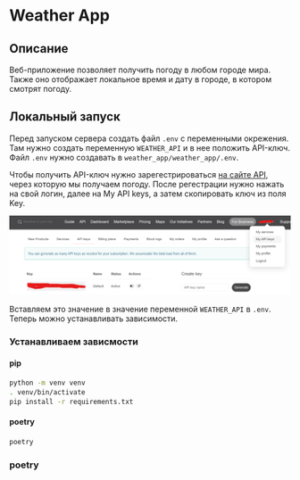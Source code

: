 # Weather App

## Описание

Веб-приложение позволяет получить погоду в любом городе мира. Также оно отображает локальное время и дату в городе, в котором смотрят погоду. 

## Локальный запуск
Перед запуском сервера создать файл `.env` с переменными окрежения. Там нужно создать переменную `WEATHER_API` и в нее положить API-ключ. Файл `.env` нужно создавать в `weather_app/weather_app/.env`.

Чтобы получить API-ключ нужно зарегестрироваться [на сайте API](https://openweathermap.org/api), через которую мы получаем погоду. После регестрации нужно нажать на свой логин, далее на My API keys, а затем скопировать ключ из поля Key.

![alt text](image.png)

Вставляем это значение в значение переменной `WEATHER_API` в `.env`. Теперь можно устанавливать зависимости.


### Устанавливаем зависмости
#### pip
```bash
python -m venv venv
. venv/bin/activate
pip install -r requirements.txt
```

#### poetry
```bash
poetry 
```

### poetry


